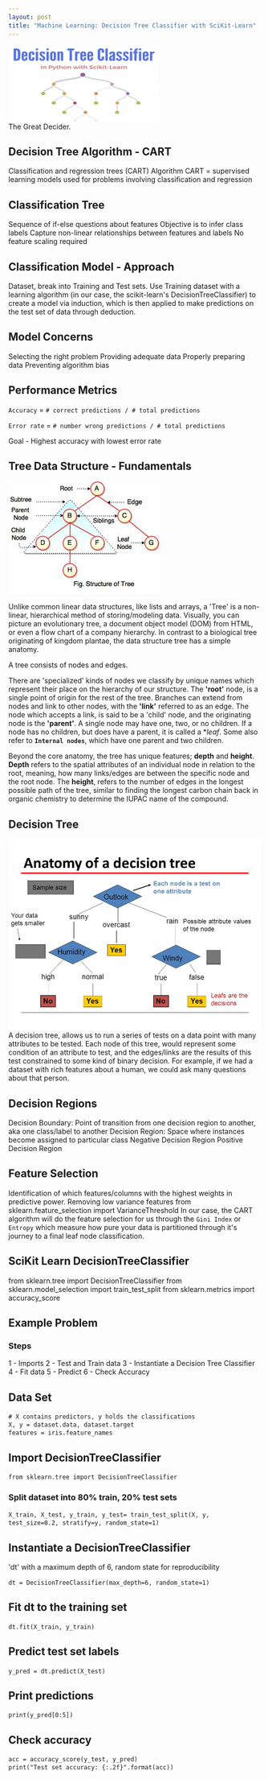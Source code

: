```yaml
---
layout: post
title: "Machine Learning: Decision Tree Classifier with SciKit-Learn"
---
```

<img src="/Images/DTC/DTC_Head.jpg" class="inline"/><br>
The Great Decider. 

## Decision Tree Algorithm - CART
Classification and regression trees (CART) Algorithm
CART = supervised learning models used for problems involving classification and regression

## Classification Tree
Sequence of if-else questions about features
Objective is to infer class labels
Capture non-linear relationships between features and labels
No feature scaling required

## Classification Model - Approach
Dataset, break into Training and Test sets. Use Training dataset with a learning algorithm (in our case, the scikit-learn's DecisionTreeClassifier) to create a model via induction, which is then applied to make predictions on the test set of data through deduction. 

## Model Concerns 
Selecting the right problem
Providing adequate data
Properly preparing data
Preventing algorithm bias

## Performance Metrics

`Accuracy`  = `# correct predictions / # total predictions`

`Error rate` = `# number wrong predictions / # total predictions`

Goal - Highest accuracy with lowest error rate

## Tree Data Structure - Fundamentals

<img src="/Images/DTC/tree_anatomy.jpeg" class="inline"/><br>

Unlike common linear data structures, like lists and arrays, a 'Tree' is a non-linear, hierarchical method of storing/modeling data. Visually, you can picture an evolutionary tree, a document object model (DOM) from HTML, or even a flow chart of a company hierarchy. In contrast to a biological tree originating of kingdom plantae, the data structure tree has a simple anatomy. 

A tree consists of nodes and edges. 

There are 'specialized' kinds of nodes we classify by unique names which represent their place on the hierarchy of our structure. The **'root'** node, is a single point of origin for the rest of the tree. Branches can extend from nodes and link to other nodes, with the **'link'** referred to as an edge. The node which accepts a link, is said to be a 'child' node, and the originating node is the **'parent'**. A single node may have one, two, or no children. If a node has no children, but does have a parent, it is called a **leaf*. Some also refer to **`Internal nodes`**, which have one parent and two children. 

Beyond the core anatomy, the tree has unique features; **depth** and **height**. **Depth** refers to the spatial attributes of an individual node in relation to the root, meaning, how many links/edges are between the specific node and the root node. The **height**, refers to the number of edges in the longest possible path of the tree, similar to finding the longest carbon chain back in organic chemistry to determine the IUPAC name of the compound.

## Decision Tree
<img src="/Images/DTC/Decision_tree_anatomy.jpg" class="inline"/><br>
A decision tree, allows us to run a series of tests on a data point with many attributes to be tested. Each node of this tree, would represent some condition of an attribute to test, and the edges/links are the results of this test constrained to some kind of binary decision. For example, if we had a dataset with rich features about a human, we could ask many questions about that person.  

## Decision Regions
Decision Boundary: Point of transition from one decision region to another, aka one class/label to another
Decision Region: Space where instances become assigned to particular class
Negative Decision Region
Positive Decision Region

## Feature Selection
Identification of which features/columns with the highest weights in predictive power. 
Removing low variance features
from sklearn.feature_selection import VarianceThreshold
In our case, the CART algorithm will do the feature selection for us through the `Gini Index` or `Entropy` which measure how pure your data is partitioned through it's journey to a final leaf node classification.  

## SciKit Learn DecisionTreeClassifier
from sklearn.tree import DecisionTreeClassifier
from sklearn.model_selection import train_test_split
from sklearn.metrics import accuracy_score


## Example Problem
### Steps
1 - Imports
2 - Test and Train data
3 - Instantiate a Decision Tree Classifier
4 - Fit data
5 - Predict
6 - Check Accuracy

## Data Set
```Python3
# X contains predictors, y holds the classifications
X, y = dataset.data, dataset.target
features = iris.feature_names
```
## Import DecisionTreeClassifier 
```Python3
from sklearn.tree import DecisionTreeClassifier
```

### Split dataset into 80% train, 20% test sets
```Python3
X_train, X_test, y_train, y_test= train_test_split(X, y, test_size=0.2, stratify=y, random_state=1)
```
## Instantiate a DecisionTreeClassifier
'dt' with a maximum depth of 6, random state for reproducibility
```Python3
dt = DecisionTreeClassifier(max_depth=6, random_state=1)
```
## Fit dt to the training set
```Python3
dt.fit(X_train, y_train)
```

## Predict test set labels
```Python3
y_pred = dt.predict(X_test)
```

## Print predictions
```Python3
print(y_pred[0:5])
```

## Check accuracy
```Python3
acc = accuracy_score(y_test, y_pred)
print("Test set accuracy: {:.2f}".format(acc))
```
